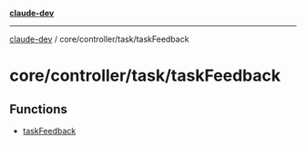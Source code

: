 [**claude-dev**](../../../../README.md)

***

[claude-dev](../../../../README.md) / core/controller/task/taskFeedback

# core/controller/task/taskFeedback

## Functions

- [taskFeedback](functions/taskFeedback.md)
